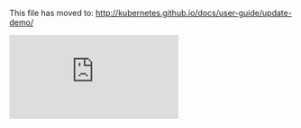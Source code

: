 <!-- BEGIN MUNGE: UNVERSIONED_WARNING -->


<!-- END MUNGE: UNVERSIONED_WARNING -->

This file has moved to: http://kubernetes.github.io/docs/user-guide/update-demo/




<!-- BEGIN MUNGE: IS_VERSIONED -->
<!-- TAG IS_VERSIONED -->
<!-- END MUNGE: IS_VERSIONED -->


<!-- BEGIN MUNGE: GENERATED_ANALYTICS -->
[![Analytics](https://kubernetes-site.appspot.com/UA-36037335-10/GitHub/docs/user-guide/update-demo/README.md?pixel)]()
<!-- END MUNGE: GENERATED_ANALYTICS -->
